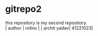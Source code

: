 # gitrepo2
this repository is my second repository.<br>
| author | rollno |
| archit yadav| 41221023|
